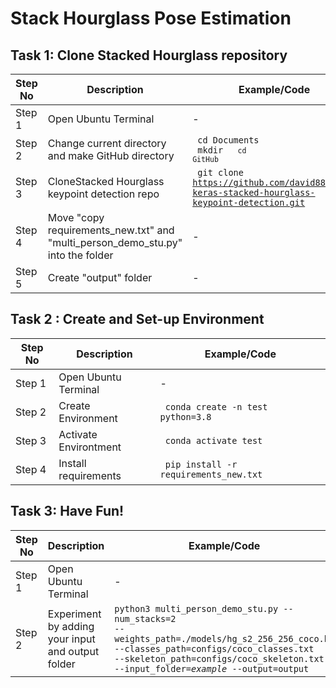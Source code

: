 # Stack Hourglass Pose Estimation

## Task 1: Clone Stacked Hourglass repository

Step No | Description | Example/Code |
--- | --- | --- |
Step 1 | Open Ubuntu Terminal | - |
Step 2 | Change current directory and make GitHub directory | <code> cd Documents </code> <br> <code> mkdir <GitHub> <code> cd GitHub </code> |
Step 3 | CloneStacked Hourglass keypoint detection repo | <code> git clone https://github.com/david8862/tf-keras-stacked-hourglass-keypoint-detection.git </code> |
Step 4 | Move "copy requirements_new.txt" and "multi_person_demo_stu.py" into the folder| -|
Step 5 | Create "output" folder | - |

## Task 2 : Create and Set-up Environment
Step No | Description | Example/Code |
--- | --- | --- |
Step 1 | Open Ubuntu Terminal | - |
Step 2 | Create Environment | <code> conda create -n test python=3.8 </code> |
  Step 3 | Activate Environtment | <code> conda activate test </code> |
Step 4 | Install requirements | <code> pip install -r requirements_new.txt </code> |

## Task 3: Have Fun!
Step No | Description | Example/Code |
--- | --- | --- |
Step 1 | Open Ubuntu Terminal | - |
Step 2 | Experiment by adding your input and output folder | <code>python3 multi_person_demo_stu.py --num_stacks=2 --weights_path=./models/hg_s2_256_256_coco.h5 --classes_path=configs/coco_classes.txt --skeleton_path=configs/coco_skeleton.txt --input_folder=_example_ --output=output </code> |
